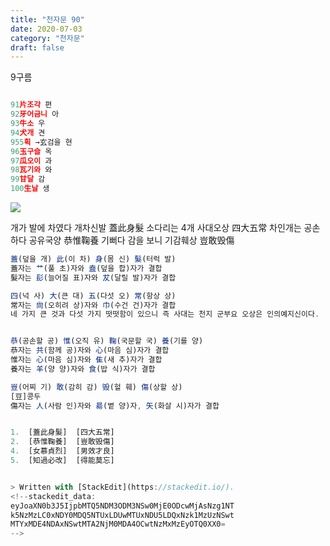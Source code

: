 ```yaml
---
title: "천자문 90"
date: 2020-07-03
category: "천자문"
draft: false
---
```

9구름
```js

91片조각 편
92牙어금니 아
93牛소 우
94犬개 견
955획 →玄검을 현
96玉구슬 옥
97瓜오이 과
98瓦기와 와
99甘달 감
100生날 생

```
![](https://i.ibb.co/9b9x94j/2020-07-03-12-17-00.png)

개가 발에 차였다     개차신발  蓋此身髮
소다리는 4개          사대오상  四大五常
차인개는 공손하다  공유국양  恭惟鞠養
기뻐다 감을 보니     기감훼상  豈敢毁傷

```js
蓋(덮을 개) 此(이 차) 身(몸 신) 髮(터럭 발)
蓋자는 艹(풀 초)자와 盍(덮을 합)자가 결합
髮자는 髟(늘어질 표)자와 犮(달릴 발)자가 결합

四(넉 사) 大(큰 대) 五(다섯 오) 常(항상 상)
常자는 尙(오히려 상)자와 巾(수건 건)자가 결합
네 가지 큰 것과 다섯 가지 떳떳함이 있으니 즉 사대는 천지 군부요 오상은 인의예지신이다.


恭(공손할 공) 惟(오직 유) 鞠(국문할 국) 養(기를 양)
恭자는 共(함께 공)자와 心(마음 심)자가 결합
惟자는 心(마음 심)자와 隹(새 추)자가 결합
養자는 羊(양 양)자와 食(밥 식)자가 결합

豈(어찌 기) 敢(감히 감) 毁(헐 훼) 傷(상할 상)
[豆]콩두
傷자는 人(사람 인)자와 昜(볕 양)자, 矢(화살 시)자가 결합
```
```js

1.  [蓋此身髮]  [四大五常] 
2.  [恭惟鞠養]  [豈敢毁傷] 
4.  [女慕貞烈]  [男效才良]
5.  [知過必改]  [得能莫忘]


> Written with [StackEdit](https://stackedit.io/).
<!--stackedit_data:
eyJoaXN0b3J5IjpbMTQ5NDM3ODM3NSw0MjE0ODcwMjAsNzg1NT
k5NzMzLC0xNDY0MDQ5NTUxLDUwMTUxNDU5LDQxNzk1MzUzNSwt
MTYxMDE4NDAxNSwtMTA2NjM0MDA4OCwtNzMxMzEyOTQ0XX0=
-->